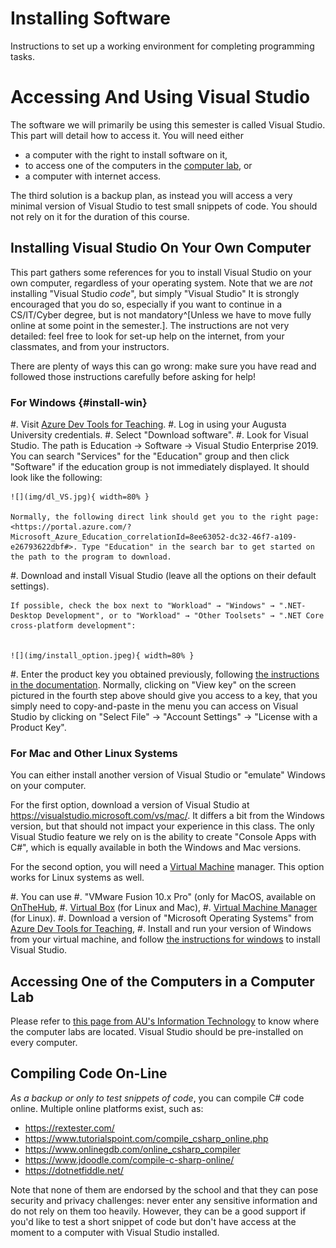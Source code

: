 # Installing Software

<!-- these are copy pasted from initial matrix, edward's lab 1 -->

Instructions to set up a working environment for completing programming tasks.

<!-- 
and the course administrators' contact information to make sure you know how to reach your instructors.
This first part will address three of your instructor and undegraduate teaching assistant needs:

#. We would like to get to know you.
#. We need to know which lab session is the most suited for you.
#. We need to make sure you know how to reach out to us.

For the first two parts, please complete the survey on D2L called "Getting to know you + Pick your lab!".
For the last part, make sure you've read Dr. Aubert's email "CSCI 1301 -- Second contact" sent on 08/10, and that you have access to the "CSCI 1301 -- Fall 2020 -- Section A & B" team on Teams.
Don't hesitate to say, "hi" in the chat room!
-->

# Accessing And Using Visual Studio

The software we will primarily be using this semester is called Visual Studio.
This part will detail how to access it.
You will need either

- a computer with the right to install software on it,
- to access one of the computers in the [computer lab](https://www.augusta.edu/its/computers-printing.php), or
- a computer with internet access.

The third solution is a backup plan, as instead you will access a very minimal version of Visual Studio to test small snippets of code.
You should not rely on it for the duration of this course.


## Installing Visual Studio On Your Own Computer

This part gathers some references for you to install Visual Studio on your own computer, regardless of your operating system.
Note that we are *not* installing "Visual Studio *code*", but simply "Visual Studio"
It is strongly encouraged that you do so, especially if you want to continue in a CS/IT/Cyber degree, but is not mandatory^[Unless we have to move fully online at some point in the semester.].
The instructions are not very detailed: feel free to look for set-up help on the internet, from your classmates, and from your instructors.

There are plenty of ways this can go wrong: make sure you have read and followed those instructions carefully before asking for help!

### For Windows {#install-win}

#. Visit [Azure Dev Tools for Teaching](https://aka.ms/devtoolsforteaching).
#. Log in using your Augusta University credentials.
#. Select "Download software". 
#. Look for Visual Studio. The path is Education → Software → Visual Studio Enterprise 2019. You can search "Services" for the "Education" group and then click "Software" if the education group is not immediately displayed. It should look like the following:

    ![](img/dl_VS.jpg){ width=80% }
    
    Normally, the following direct link should get you to the right page: <https://portal.azure.com/?Microsoft_Azure_Education_correlationId=8ee63052-dc32-46f7-a109-e26793622dbf#>. Type "Education" in the search bar to get started on the path to the program to download.

#. Download and install Visual Studio (leave all the options on their default settings). 

    If possible, check the box next to "Workload" → "Windows" → ".NET-Desktop Development", or to "Workload" → "Other Toolsets" → ".NET Core cross-platform development":


    ![](img/install_option.jpeg){ width=80% }

#. Enter the product key you obtained previously, following [the instructions in the documentation](https://docs.microsoft.com/en-us/visualstudio/ide/how-to-unlock-visual-studio?view=vs-2019).
Normally, clicking on "View key" on the screen pictured in the fourth step above should give you access to a key, that you simply need to copy-and-paste in the menu you can access on Visual Studio by clicking on "Select File" → "Account Settings" → "License with a Product Key".

<!--
#. Configure the software as we did in ["Configuring Your Installation"](#configuring-your-installation).
-->

### For Mac and Other Linux Systems

You can either install another version of Visual Studio or "emulate" Windows on your computer.

For the first option, download a version of Visual Studio at <https://visualstudio.microsoft.com/vs/mac/>. It differs a bit from the Windows version, but that should not impact your experience in this class. The only Visual Studio feature we rely on is the ability to create "Console Apps with C#", which is equally available in both the Windows and Mac versions.

<!--
#. D

#. Configure the software as we did in ["Configuring Your Installation"](#configuring-your-installation).
-->

For the second option, you will need a [Virtual Machine](https://en.wikipedia.org/wiki/Virtual_machine) manager.
This option works for Linux systems as well.


#. You can use 
    #. "VMware Fusion 10.x Pro" (only for MacOS, available on [OnTheHub](https://e5.onthehub.com/WebStore/OfferingDetails.aspx?o=637dd37b-06b5-e711-80f7-000d3af41938&pmv=00000000-0000-0000-0000-000000000000&ws=2020165a-723a-de11-b696-0030485a8df0&vsro=8),
    #. [Virtual Box](https://www.virtualbox.org/) (for Linux and Mac),
    #. [Virtual Machine Manager](https://virt-manager.org/) (for Linux).
#. Download a version of "Microsoft Operating Systems" from [Azure Dev Tools for Teaching](https://aka.ms/devtoolsforteaching),
#. Install and run your version of Windows from your virtual machine, and follow [the instructions for windows](#install-win) to install Visual Studio.

<!-- Go to [Dr. Schultz's webpage](http://spots.augusta.edu/tschultz/resources/SWAvailable.html). Read the content of the page and click on the additional instructions if needed.  -->
<!--
#. 
Normally, you should have received a log-in for [OnTheHub](https://e5.onthehub.com/WebStore/ProductsByMajorVersionList.aspx?cmi_mnuMain=4751da70-dd3c-df11-b4ab-0030487d8897&ws=2020165a-723a-de11-b696-0030485a8df0&vsro=8) and should be able to download ressources from them.
You can find some instructions on [Dr. Schultz's webpage](http://spots.augusta.edu/tschultz/resources/SWAvailable.html).
#. If you're not running Windows,  there are two ways to proceed. You can jump to the next step if you're running Windows.
   
#. Download and install Visual Studio, leaving all the options on their default setting, but check the box next to "Workload" → "Windows" → ".NET-Desktop Development".
#. Configure the software as we did in ["Configuring Your Installation"](#configuring-your-installation).

-->

<!--
#. [Compare](https://www.visualstudio.com/vs/compare/?rr=) the professional and enterprise editions of Visual Studio.
#. Download "Visual Studio 2017 (v15.5) Enterprise Web installer (exe)" (or the "Professional" edition).
-->
<!-- #. Get the key for your software, by clicking on `Get VS 2017 Key` and entering your credentials for your Augusta account. -->



## Accessing One of the Computers in a Computer Lab

Please refer to [this page from AU's Information Technology](https://www.augusta.edu/its/computers-printing.php) to know where the computer labs are located.
Visual Studio should be pre-installed on every computer.

## Compiling Code On-Line

_As a backup or only to test snippets of code_, you can compile C# code online.
Multiple online platforms exist, such as:

- <https://rextester.com/>
- <https://www.tutorialspoint.com/compile_csharp_online.php>
- <https://www.onlinegdb.com/online_csharp_compiler>
- <https://www.jdoodle.com/compile-c-sharp-online/>
- <https://dotnetfiddle.net/>

Note that none of them are endorsed by the school and that they can pose security and privacy challenges: never enter any sensitive information and do not rely on them too heavily.
However, they can be a good support if you'd like to test a short snippet of code but don't have access at the moment to a computer with Visual Studio installed.
